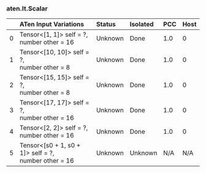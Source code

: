 ### aten.lt.Scalar
|    | ATen Input Variations                                   | Status   | Isolated   | PCC   | Host   |
|---:|:--------------------------------------------------------|:---------|:-----------|:------|:-------|
|  0 | Tensor<[1, 1]> self = ?,<br>number other = 16           | Unknown  | Done       | 1.0   | 0      |
|  1 | Tensor<[10, 10]> self = ?,<br>number other = 8          | Unknown  | Done       | 1.0   | 0      |
|  2 | Tensor<[15, 15]> self = ?,<br>number other = 8          | Unknown  | Done       | 1.0   | 0      |
|  3 | Tensor<[17, 17]> self = ?,<br>number other = 16         | Unknown  | Done       | 1.0   | 0      |
|  4 | Tensor<[2, 2]> self = ?,<br>number other = 16           | Unknown  | Done       | 1.0   | 0      |
|  5 | Tensor<[s0 + 1, s0 + 1]> self = ?,<br>number other = 16 | Unknown  | Unknown    | N/A   | N/A    |

